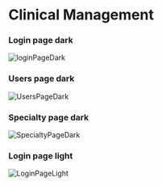 # Clinical Management

### Login page dark
![loginPageDark](https://user-images.githubusercontent.com/39845798/145680661-eea3ee38-c4d9-4873-b2ac-d9180675754a.png)

### Users page dark
![UsersPageDark](https://user-images.githubusercontent.com/39845798/145680663-7df05e64-0981-4915-94b7-4679b9b0341e.png)

### Specialty page dark
![SpecialtyPageDark](https://user-images.githubusercontent.com/39845798/145680665-60260f8f-c29a-463f-9045-83f99b8dd665.png)

### Login page light
![LoginPageLight](https://user-images.githubusercontent.com/39845798/145680666-195927b0-120c-4ce1-a4b9-5c768cbb2be2.png)
